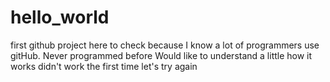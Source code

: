 # hello_world
first github project
here to check because I know a lot of programmers use gitHub.
Never programmed before
Would like to understand a little how it works
didn't work the first time
let's try again
